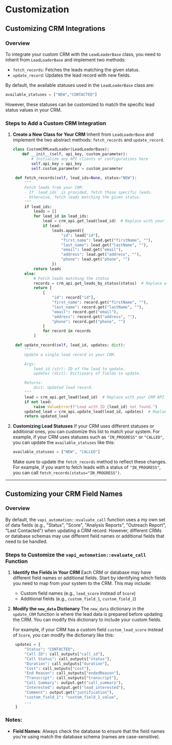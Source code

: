 # Customization

## Customizing CRM Integrations

### Overview
To integrate your custom CRM with the `LeadLoaderBase` class, you need to inherit from `LeadLoaderBase` and implement two methods:
- `fetch_records`: Fetches the leads matching the given status.
- `update_record`: Updates the lead record with new fields.

By default, the available statuses used in the `LeadLoaderBase` class are:
```python
available_statuses = ["NEW","CONTACTED"]
```
However, these statuses can be customized to match the specific lead status values in your CRM.

### Steps to Add a Custom CRM Integration

1. **Create a New Class for Your CRM**
   Inherit from `LeadLoaderBase` and implement the two abstract methods: `fetch_records` and `update_record`.

   ```python
   class CustomCRMLeadLoader(LeadLoaderBase):
       def __init__(self, api_key, custom_parameter):
           # Initialize any API clients or configurations here
           self.api_key = api_key
           self.custom_parameter = custom_parameter
    
    def fetch_records(self, lead_ids=None, status="NEW"):
        """
        Fetch leads from your CRM.
        - If `lead_ids` is provided, fetch those specific leads.
        - Otherwise, fetch leads matching the given status.
        """
        if lead_ids:
            leads = []
            for lead_id in lead_ids:
                lead = crm_api.get_lead(lead_id)  # Replace with your CRM API call
                if lead:
                    leads.append({
                        "id": lead["id"],
                        "first_name": lead.get("firstName", ""),
                        "last_name": lead.get("lastName", ""),
                        "email": lead.get("email"),
                        "address": lead.get("address", ""),
                        "phone": lead.get("phone", "")
                    })
            return leads
        else:
            # Fetch leads matching the status
            records = crm_api.get_leads_by_status(status)  # Replace with your CRM API call
            return [
                {
                    "id": record["id"],
                    "first_name": record.get("firstName", ""),
                    "last_name": record.get("lastName", ""),
                    "email": record.get("email"),
                    "address": record.get("address", ""),
                    "phone": record.get("phone", "")
                }
                for record in records
            ]

    def update_record(self, lead_id, updates: dict):
        """
        Update a single lead record in your CRM.

        Args:
            lead_id (str): ID of the lead to update.
            updates (dict): Dictionary of fields to update.

        Returns:
            dict: Updated lead record.
        """
        lead = crm_api.get_lead(lead_id)  # Replace with your CRM API call
        if not lead:
            raise ValueError(f"Lead with ID {lead_id} not found.")
        updated_lead = crm_api.update_lead(lead_id, updates)  # Replace with your CRM API call
        return updated_lead
   ```

2. **Customizing Lead Statuses**
   If your CRM uses different statuses or additional ones, you can customize this list to match your system. For example, if your CRM uses statuses such as `"IN_PROGRESS"` or `"CALLED"`, you can update the `available_statuses` like this:

   ```python
   available_statuses = ["NEW", "CALLED"]
   ```

   Make sure to update the `fetch_records` method to reflect these changes. For example, if you want to fetch leads with a status of `"IN_PROGRESS"`, you can call `fetch_records(status="IN_PROGRESS")`.

---

## Customizing your CRM Field Names

### Overview
By default, the `vapi_automation::evaluate_call` function uses a my own set of data fields (e.g., "Status", "Score", "Analysis Reports", "Outreach Report", "Last Contacted") when updating a CRM record. However, different CRMs or database schemas may use different field names or additional fields that need to be handled.

### Steps to Customize the `vapi_automation::evaluate_call` Function

1. **Identify the Fields in Your CRM**
   Each CRM or database may have different field names or additional fields. Start by identifying which fields you need to map from your system to the CRM. This may include:
   - Custom field names (e.g., `lead_score` instead of `Score`)
   - Additional fields (e.g., `custom_field_1`, `custom_field_2`)

2. **Modify the `new_data` Dictionary**
   The `new_data` dictionary in the `update_CRM` function is where the lead data is prepared before updating the CRM. You can modify this dictionary to include your custom fields.

   For example, if your CRM has a custom field `custom_lead_score` instead of `Score`, you can modify the dictionary like this:

   ```python
    updates = {
        "Status": "CONTACTED",
        "Call ID": call_outputs["call_id"],
        "Call Status": call_outputs["status"],
        "Duration": call_outputs["duration"],
        "Cost": call_outputs["cost"],
        "End Reason": call_outputs["endedReason"],
        "Transcript": call_outputs["transcript"],
        "Call Summary": output.get("call_summary"),
        "Interested": output.get("lead_interested"),
        "Comment": output.get("justification"),
        "custom_field_1": "custom_field_1_value",
        ...
    }
   ```

### Notes:
- **Field Names**: Always check the database to ensure that the field names you're using match the database schema (names are case-sensitive).
